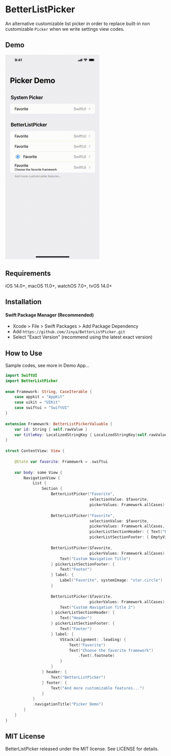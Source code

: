 # BetterListPicker

An alternative customizable list picker in order to replace built-in non customizable `Picker` when we write settings view codes.

## Demo

![Demo GIF](DEMO.gif)

## Requirements

iOS 14.0+, macOS 11.0+, watchOS 7.0+, tvOS 14.0+

## Installation

#### Swift Package Manager (Recommended)

- Xcode >  File > Swift Packages > Add Package Dependency
- Add `https://github.com/Jinya/BetterListPicker.git`
- Select "Exact Version" (recommend using the latest exact version)

## How to Use

Sample codes, see more in Demo App...
```swift
import SwiftUI
import BetterListPicker

enum Framework: String, CaseIterable {
    case appkit = "AppKit"
    case uikit = "UIKit"
    case swiftui = "SwiftUI"
}

extension Framework: BetterListPickerValuable {
    var id: String { self.rawValue }
    var titleKey: LocalizedStringKey { LocalizedStringKey(self.rawValue) }
}

struct ContentView: View {

    @State var favorite: Framework = .swiftui

    var body: some View {
        NavigationView {
            List {
                Section {
                    BetterListPicker("Favorite",
                                     selectionValue: $favorite,
                                     pickerValues: Framework.allCases)

                    BetterListPicker("Favorite",
                                     selectionValue: $favorite,
                                     pickerValues: Framework.allCases,
                                     pickerListSectionHeader: { Text("Header") },
                                     pickerListSectionFooter: { EmptyView() })

                    BetterListPicker($favorite,
                                     pickerValues: Framework.allCases) {
                        Text("Custom Navigation Title")
                    } pickerListSectionFooter: {
                        Text("Footer")
                    } label: {
                        Label("Favorite", systemImage: "star.circle")
                    }

                    BetterListPicker($favorite,
                                     pickerValues: Framework.allCases) {
                        Text("Custom Navigation Title 2")
                    } pickerListSectionHeader: {
                        Text("Header")
                    } pickerListSectionFooter: {
                        Text("Footer")
                    } label: {
                        VStack(alignment: .leading) {
                            Text("Favorite")
                            Text("Choose the favorite framework")
                                .font(.footnote)
                        }
                    }
                } header: {
                    Text("BetterListPicker")
                } footer: {
                    Text("And more customizable features...")
                }
            }
            .navigationTitle("Picker Demo")
        }
    }
}
```


## MIT License 

BetterListPicker released under the MIT license. See LICENSE for details.
